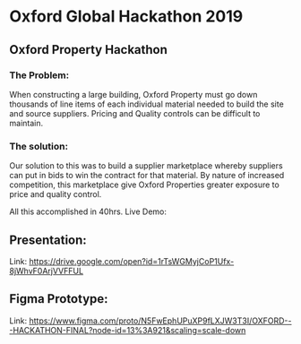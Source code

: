 # Oxford Global Hackathon 2019

## Oxford Property Hackathon
### The Problem:
When constructing a large building, Oxford Property must go down thousands of line items of each individual material needed to build the site and source suppliers. Pricing and Quality controls can be difficult to maintain.

### The solution:
Our solution to this was to build a supplier marketplace whereby suppliers can put in bids to win the contract for that material. By nature of increased competition, this marketplace give Oxford Properties greater exposure to price and quality control.

All this accomplished in 40hrs.
Live Demo: 




## Presentation:
Link: https://drive.google.com/open?id=1rTsWGMyjCoP1Ufx-8jWhvF0ArjVVFFUL

## Figma Prototype:
Link: https://www.figma.com/proto/N5FwEphUPuXP9fLXJW3T3I/OXFORD---HACKATHON-FINAL?node-id=13%3A921&scaling=scale-down
